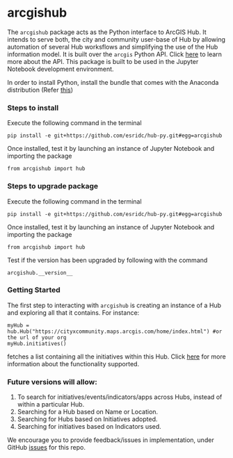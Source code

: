 # arcgishub
The `arcgishub` package acts as the Python interface to ArcGIS Hub. It intends to serve both, the city and community user-base of Hub by allowing automation of several Hub worksflows and simplifying the use of the Hub information model. It is built over the `arcgis` Python API. Click [here](https://developers.arcgis.com/python/) to learn more about the API.
This package is built to be used in the Jupyter Notebook development environment. 

In order to install Python, install the bundle that comes with the Anaconda distribution (Refer [this](https://www.anaconda.com/distribution/))

### Steps to install

Execute the following command in the terminal

``` pip install -e git+https://github.com/esridc/hub-py.git#egg=arcgishub ```

Once installed, test it by launching an instance of Jupyter Notebook and importing the package

``` from arcgishub import hub ```


### Steps to upgrade package

Execute the following command in the terminal

``` pip install -e git+https://github.com/esridc/hub-py.git#egg=arcgishub ```

Once installed, test it by launching an instance of Jupyter Notebook and importing the package

``` from arcgishub import hub ```

Test if the version has been upgraded by following with the command

``` arcgishub.__version__ ```

### Getting Started

The first step to interacting with `arcgishub` is creating an instance of a Hub and exploring all that it contains.
For instance:

```  
myHub = hub.Hub("https://cityxcommunity.maps.arcgis.com/home/index.html") #or the url of your org
myHub.initiatives()
```

fetches a list containing all the initiatives within this Hub. Click [here](https://github.com/esridc/hub-py/wiki/Implemented-methods-and-its-usage) for more information about the functionality supported.


### Future versions will allow:

1. To search for initiatives/events/indicators/apps across Hubs, instead of within a particular Hub.
2. Searching for a Hub based on Name or Location.
3. Searching for Hubs based on Initiatives adopted.
4. Searching for initiatives based on Indicators used.

We encourage you to provide feedback/issues in implementation, under GitHub [issues](https://github.com/esridc/hub-py/issues) for this repo.

